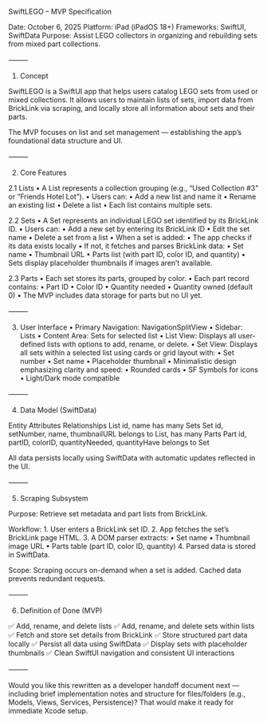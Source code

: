 SwiftLEGO – MVP Specification

Date: October 6, 2025
Platform: iPad (iPadOS 18+)
Frameworks: SwiftUI, SwiftData
Purpose: Assist LEGO collectors in organizing and rebuilding sets from mixed part collections.

⸻

1. Concept

SwiftLEGO is a SwiftUI app that helps users catalog LEGO sets from used or mixed collections.
It allows users to maintain lists of sets, import data from BrickLink via scraping, and locally store all information about sets and their parts.

The MVP focuses on list and set management — establishing the app’s foundational data structure and UI.

⸻

2. Core Features

2.1 Lists
	•	A List represents a collection grouping (e.g., “Used Collection #3” or “Friends Hotel Lot”).
	•	Users can:
	•	Add a new list and name it
	•	Rename an existing list
	•	Delete a list
	•	Each list contains multiple sets.

2.2 Sets
	•	A Set represents an individual LEGO set identified by its BrickLink ID.
	•	Users can:
	•	Add a new set by entering its BrickLink ID
	•	Edit the set name
	•	Delete a set from a list
	•	When a set is added:
	•	The app checks if its data exists locally
	•	If not, it fetches and parses BrickLink data:
	•	Set name
	•	Thumbnail URL
	•	Parts list (with part ID, color ID, and quantity)
	•	Sets display placeholder thumbnails if images aren’t available.

2.3 Parts
	•	Each set stores its parts, grouped by color.
	•	Each part record contains:
	•	Part ID
	•	Color ID
	•	Quantity needed
	•	Quantity owned (default 0)
	•	The MVP includes data storage for parts but no UI yet.

⸻

3. User Interface
	•	Primary Navigation:
NavigationSplitView
	•	Sidebar: Lists
	•	Content Area: Sets for selected list
	•	List View:
Displays all user-defined lists with options to add, rename, or delete.
	•	Set View:
Displays all sets within a selected list using cards or grid layout with:
	•	Set number
	•	Set name
	•	Placeholder thumbnail
	•	Minimalistic design emphasizing clarity and speed:
	•	Rounded cards
	•	SF Symbols for icons
	•	Light/Dark mode compatible

⸻

4. Data Model (SwiftData)

Entity	Attributes	Relationships
List	id, name	has many Sets
Set	id, setNumber, name, thumbnailURL	belongs to List, has many Parts
Part	id, partID, colorID, quantityNeeded, quantityHave	belongs to Set

All data persists locally using SwiftData with automatic updates reflected in the UI.

⸻

5. Scraping Subsystem

Purpose: Retrieve set metadata and part lists from BrickLink.

Workflow:
	1.	User enters a BrickLink set ID.
	2.	App fetches the set’s BrickLink page HTML.
	3.	A DOM parser extracts:
	•	Set name
	•	Thumbnail image URL
	•	Parts table (part ID, color ID, quantity)
	4.	Parsed data is stored in SwiftData.

Scope:
Scraping occurs on-demand when a set is added. Cached data prevents redundant requests.

⸻

6. Definition of Done (MVP)

✅ Add, rename, and delete lists
✅ Add, rename, and delete sets within lists
✅ Fetch and store set details from BrickLink
✅ Store structured part data locally
✅ Persist all data using SwiftData
✅ Display sets with placeholder thumbnails
✅ Clean SwiftUI navigation and consistent UI interactions

⸻

Would you like this rewritten as a developer handoff document next — including brief implementation notes and structure for files/folders (e.g., Models, Views, Services, Persistence)? That would make it ready for immediate Xcode setup.
